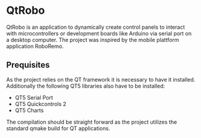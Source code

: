 # QtRobo
QtRobo is an application to dynamically create control panels to interact with microcontrollers or development boards like Arduino 
via serial port on a desktop computer. The project was inspired by the mobile plattform application RoboRemo. 

## Prequisites 
As the project relies on the QT framework it is necessary to have it installed. Additionally the following QT5 libraries also have to be installed: 

* QT5 Serial Port 
* QT5 Quickcontrols 2
* QT5 Charts

The compilation should be straight forward as the project utilizes the standard qmake build for QT applications.
